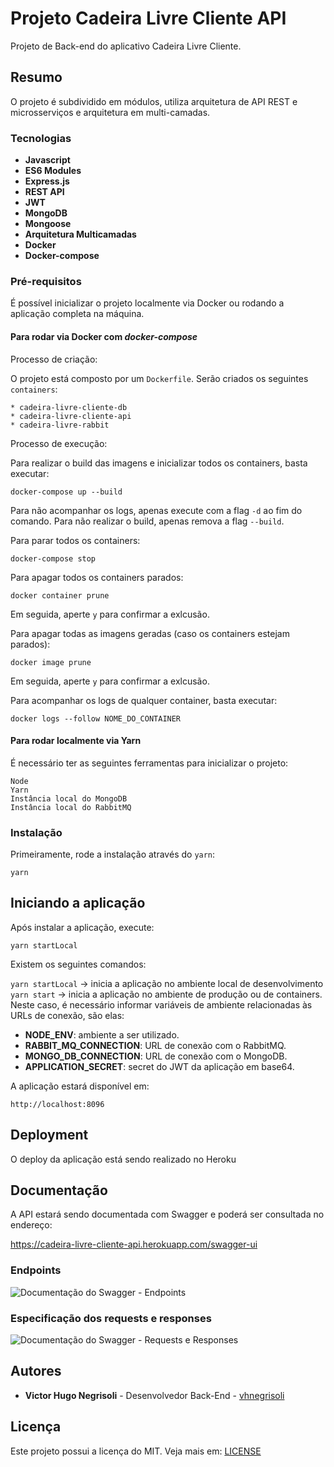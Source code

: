 # Projeto Cadeira Livre Cliente API

Projeto de Back-end do aplicativo Cadeira Livre Cliente.

## Resumo

O projeto é subdividido em módulos, utiliza arquitetura de API REST e microsserviços e arquitetura em multi-camadas.

### Tecnologias

- **Javascript**
- **ES6 Modules**
- **Express.js**
- **REST API**
- **JWT**
- **MongoDB**
- **Mongoose**
- **Arquitetura Multicamadas**
- **Docker**
- **Docker-compose**

### Pré-requisitos

É possível inicializar o projeto localmente via Docker ou rodando a aplicação completa na máquina.

#### Para rodar via Docker com _docker-compose_

Processo de criação:

O projeto está composto por um `Dockerfile`. Serão criados os seguintes `containers`:

```
* cadeira-livre-cliente-db
* cadeira-livre-cliente-api
* cadeira-livre-rabbit
```

Processo de execução:

Para realizar o build das imagens e inicializar todos os containers, basta executar:

`docker-compose up --build`

Para não acompanhar os logs, apenas execute com a flag `-d` ao fim do comando. Para não realizar o build, apenas remova a flag `--build`.

Para parar todos os containers:

`docker-compose stop`

Para apagar todos os containers parados:

`docker container prune`

Em seguida, aperte `y` para confirmar a exlcusão.

Para apagar todas as imagens geradas (caso os containers estejam parados):

`docker image prune`

Em seguida, aperte `y` para confirmar a exlcusão.

Para acompanhar os logs de qualquer container, basta executar:

`docker logs --follow NOME_DO_CONTAINER`

#### Para rodar localmente via Yarn

É necessário ter as seguintes ferramentas para inicializar o projeto:

```
Node
Yarn
Instância local do MongoDB
Instância local do RabbitMQ
```

### Instalação

Primeiramente, rode a instalação através do `yarn`:

```
yarn
```

## Iniciando a aplicação

Após instalar a aplicação, execute:

```
yarn startLocal
```

Existem os seguintes comandos:

`yarn startLocal` -> inicia a aplicação no ambiente local de desenvolvimento
`yarn start` -> inicia a aplicação no ambiente de produção ou de containers. Neste caso, é necessário informar variáveis de ambiente relacionadas às URLs de conexão, são elas:

- **NODE_ENV**: ambiente a ser utilizado.
- **RABBIT_MQ_CONNECTION**: URL de conexão com o RabbitMQ.
- **MONGO_DB_CONNECTION**: URL de conexão com o MongoDB.
- **APPLICATION_SECRET**: secret do JWT da aplicação em base64.

A aplicação estará disponível em:

```
http://localhost:8096
```

## Deployment

O deploy da aplicação está sendo realizado no Heroku

## Documentação

A API estará sendo documentada com Swagger e poderá ser consultada no endereço:

https://cadeira-livre-cliente-api.herokuapp.com/swagger-ui

### Endpoints

![Documentação do Swagger - Endpoints]()

### Especificação dos requests e responses

![Documentação do Swagger - Requests e Responses]()

## Autores

- **Victor Hugo Negrisoli** - Desenvolvedor Back-End - [vhnegrisoli](https://github.com/vhnegrisoli)

## Licença

Este projeto possui a licença do MIT. Veja mais em: [LICENSE](LICENSE)
